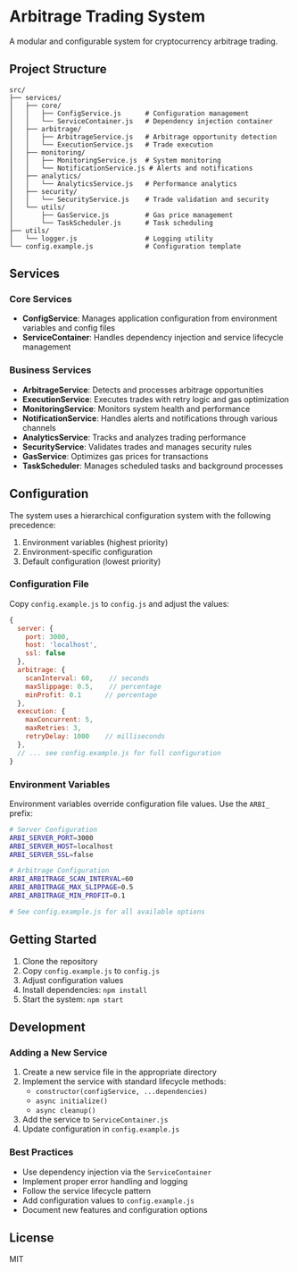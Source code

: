 # Arbitrage Trading System

A modular and configurable system for cryptocurrency arbitrage trading.

## Project Structure

```
src/
├── services/
│   ├── core/
│   │   ├── ConfigService.js      # Configuration management
│   │   └── ServiceContainer.js   # Dependency injection container
│   ├── arbitrage/
│   │   ├── ArbitrageService.js   # Arbitrage opportunity detection
│   │   └── ExecutionService.js   # Trade execution
│   ├── monitoring/
│   │   ├── MonitoringService.js  # System monitoring
│   │   └── NotificationService.js # Alerts and notifications
│   ├── analytics/
│   │   └── AnalyticsService.js   # Performance analytics
│   ├── security/
│   │   └── SecurityService.js    # Trade validation and security
│   └── utils/
│       ├── GasService.js         # Gas price management
│       └── TaskScheduler.js      # Task scheduling
├── utils/
│   └── logger.js                 # Logging utility
└── config.example.js             # Configuration template
```

## Services

### Core Services

- **ConfigService**: Manages application configuration from environment variables and config files
- **ServiceContainer**: Handles dependency injection and service lifecycle management

### Business Services

- **ArbitrageService**: Detects and processes arbitrage opportunities
- **ExecutionService**: Executes trades with retry logic and gas optimization
- **MonitoringService**: Monitors system health and performance
- **NotificationService**: Handles alerts and notifications through various channels
- **AnalyticsService**: Tracks and analyzes trading performance
- **SecurityService**: Validates trades and manages security rules
- **GasService**: Optimizes gas prices for transactions
- **TaskScheduler**: Manages scheduled tasks and background processes

## Configuration

The system uses a hierarchical configuration system with the following precedence:

1. Environment variables (highest priority)
2. Environment-specific configuration
3. Default configuration (lowest priority)

### Configuration File

Copy `config.example.js` to `config.js` and adjust the values:

```javascript
{
  server: {
    port: 3000,
    host: 'localhost',
    ssl: false
  },
  arbitrage: {
    scanInterval: 60,    // seconds
    maxSlippage: 0.5,    // percentage
    minProfit: 0.1      // percentage
  },
  execution: {
    maxConcurrent: 5,
    maxRetries: 3,
    retryDelay: 1000    // milliseconds
  },
  // ... see config.example.js for full configuration
}
```

### Environment Variables

Environment variables override configuration file values. Use the `ARBI_` prefix:

```bash
# Server Configuration
ARBI_SERVER_PORT=3000
ARBI_SERVER_HOST=localhost
ARBI_SERVER_SSL=false

# Arbitrage Configuration
ARBI_ARBITRAGE_SCAN_INTERVAL=60
ARBI_ARBITRAGE_MAX_SLIPPAGE=0.5
ARBI_ARBITRAGE_MIN_PROFIT=0.1

# See config.example.js for all available options
```

## Getting Started

1. Clone the repository
2. Copy `config.example.js` to `config.js`
3. Adjust configuration values
4. Install dependencies: `npm install`
5. Start the system: `npm start`

## Development

### Adding a New Service

1. Create a new service file in the appropriate directory
2. Implement the service with standard lifecycle methods:
   - `constructor(configService, ...dependencies)`
   - `async initialize()`
   - `async cleanup()`
3. Add the service to `ServiceContainer.js`
4. Update configuration in `config.example.js`

### Best Practices

- Use dependency injection via the `ServiceContainer`
- Implement proper error handling and logging
- Follow the service lifecycle pattern
- Add configuration values to `config.example.js`
- Document new features and configuration options

## License

MIT
